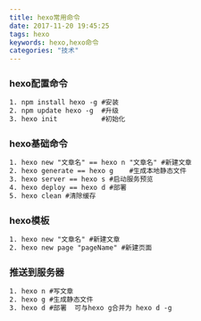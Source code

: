 ```yaml
---
title: hexo常用命令
date: 2017-11-20 19:45:25
tags: hexo
keywords: hexo,hexo命令
categories: "技术"
---
```

### hexo配置命令
```html
1. npm install hexo -g #安装  
2. npm update hexo -g  #升级  
3. hexo init           #初始化
```

<!--more-->

### hexo基础命令
```html
1. hexo new "文章名" == hexo n "文章名" #新建文章
2. hexo generate == hexo g    #生成本地静态文件
3. hexo server == hexo s #启动服务预览
4. hexo deploy == hexo d #部署
5. hexo clean #清除缓存
```
### hexo模板
```html
1. hexo new "文章名" #新建文章
2. hexo new page "pageName" #新建页面
```
### 推送到服务器
```html
1. hexo n #写文章
2. hexo g #生成静态文件
3. hexo d #部署  可与hexo g合并为 hexo d -g
```

